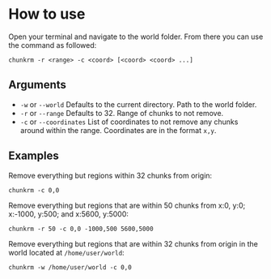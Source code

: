 # How to use
Open your terminal and navigate to the world folder. From there you can use the command as followed:
```
chunkrm -r <range> -c <coord> [<coord> <coord> ...]
```

## Arguments
* `-w` or `--world` Defaults to the current directory. Path to the world folder.
* `-r` or `--range` Defaults to 32. Range of chunks to not remove.
* `-c` or `--coordinates` List of coordinates to not remove any chunks around within the range. Coordinates are in the format `x,y`.

## Examples
Remove everything but regions within 32 chunks from origin:
```
chunkrm -c 0,0
```

Remove everything but regions that are within 50 chunks from x:0, y:0; x:-1000, y:500; and x:5600, y:5000:
```
chunkrm -r 50 -c 0,0 -1000,500 5600,5000
```

Remove everything but regions that are within 32 chunks from origin in the world located at `/home/user/world`:
```
chunkrm -w /home/user/world -c 0,0
```